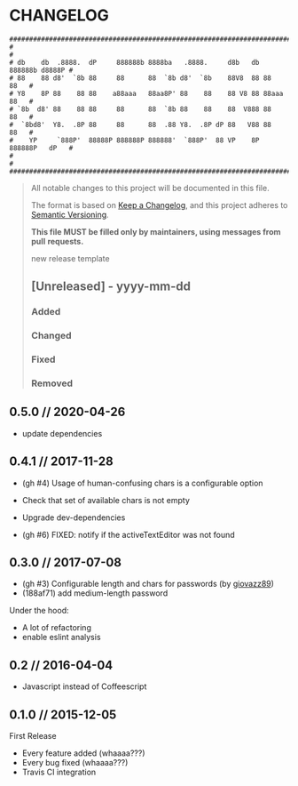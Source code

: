 # CHANGELOG

```
################################################################################
#                                                                              #
# db    db  .8888.  dP     888888b 8888ba   .8888.     d8b   db 888888b d8888P #
# 88    88 d8'  `8b 88     88      88  `8b d8'  `8b    88V8  88 88        88   #
# Y8    8P 88    88 88    a88aaa   88aa8P' 88    88    88 V8 88 88aaa     88   #
# `8b  d8' 88    88 88     88      88  `8b 88    88    88  V888 88        88   #
#  `8bd8'  Y8.  .8P 88     88      88  .88 Y8.  .8P dP 88   V88 88        88   #
#    YP     `888P'  88888P 888888P 888888'  `888P'  88 VP    8P 888888P   dP   #
#                                                                              #
################################################################################
```

> All notable changes to this project will be documented in this file.
>
> The format is based on [Keep a Changelog](https://keepachangelog.com/en/1.0.0/),
> and this project adheres to [Semantic Versioning](https://semver.org/spec/v2.0.0.html).
>
> **This file MUST be filled only by maintainers, using messages from pull**
> **requests.**
>
> new release template
>
> ## [Unreleased] - yyyy-mm-dd
>
> ### Added
> ### Changed
> ### Fixed
> ### Removed

## 0.5.0 // 2020-04-26

- update dependencies

## 0.4.1 // 2017-11-28

* (gh #4) Usage of human-confusing chars is a configurable option
* Check that set of available chars is not empty
* Upgrade dev-dependencies

* (gh #6) FIXED: notify if the activeTextEditor was not found

## 0.3.0 // 2017-07-08

* (gh #3) Configurable length and chars for passwords (by [giovazz89](https://github.com/giovazz89))
* (188af71) add medium-length  password

Under the hood:

* A lot of refactoring
* enable eslint analysis

## 0.2 // 2016-04-04

* Javascript instead of Coffeescript

## 0.1.0  // 2015-12-05

First Release

* Every feature added (whaaaa???)
* Every bug fixed (whaaaa???)
* Travis CI integration
